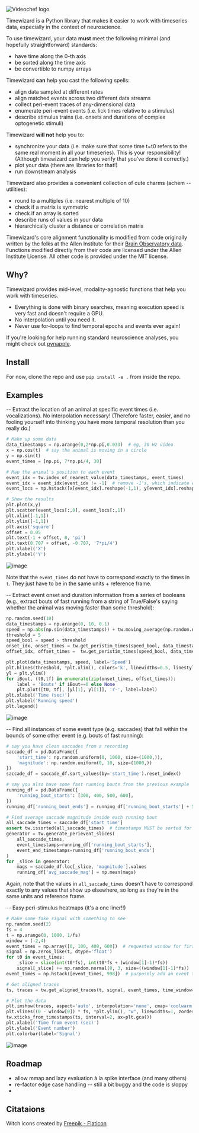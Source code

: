 

![Videochef logo](logo.png)

Timewizard is a Python library that makes it easier to work with timeseries data, especially in the context of neuroscience. 

To use timewizard, your data **must** meet the following minimal (and hopefully straightforward) standards:
* have time along the 0-th axis
* be sorted along the time axis
* be convertible to numpy arrays

Timewizard **can** help you cast the following spells:
* align data sampled at different rates
* align matched events across two different data streams
* collect peri-event traces of any-dimensional data
* enumerate peri-event events (i.e. lick times relative to a stimulus)
* describe stimulus trains (i.e. onsets and durations of complex optogenetic stimuli)

Timewizard **will not** help you to:
* synchronize your data (i.e. make sure that some time t=t0 refers to the same real moment in all your timeseries). This is your responsibility! (Although timewizard can help you verify that you've done it correctly.)
* plot your data (there are libraries for that!)
* run downstream analysis

Timewizard also provides a convenient collection of cute charms (achem -- utilities):
* round to a multiples (i.e. nearest multiple of 10)
* check if a matrix is symmetric
* check if an array is sorted
* describe runs of values in your data
* hierarchically cluster a distance or correlation matrix

Timewizard's core alignment functionality is modified from code originally written by the folks at the Allen Institute for their [Brain Observatory data](https://github.com/AllenInstitute/brain_observatory_utilities). Functions modified directly from their code are licensed under the Allen Institute License. All other code is provided under the MIT license.

## Why?
Timewizard provides mid-level, modality-agnostic functions that help you work with timeseries. 
* Everything is done with binary searches, meaning execution speed is very fast and doesn't require a GPU.
* No interpolation until you need it.
* Never use for-loops to find temporal epochs and events ever again!

If you're looking for help running standard neuroscience analyses, you might check out [pynapple](https://github.com/pynapple-org/pynapple/tree/main).

## Install

For now, clone the repo and use `pip install -e .` from inside the repo.

## Examples

-- Extract the location of an animal at specific event times (i.e. vocalizations). No interpolation necessary! (Therefore faster, easier, and no fooling yourself into thinking you have more temporal resolution than you really do.)
```python
# Make up some data
data_timestamps = np.arange(0,2*np.pi,0.033)  # eg, 30 Hz video
x = np.cos(t)  # say the animal is moving in a circle
y = np.sin(t)
event_times = [np.pi, 7*np.pi/4, 30]

# Map the animal's position to each event
event_idx = tw.index_of_nearest_value(data_timestamps, event_times)
event_idx = event_idx[event_idx != -1]  # remove -1's, which indicate event times that were outside of the range of the data
event_locs = np.hstack([x[event_idx].reshape(-1,1), y[event_idx].reshape(-1,1)])

# Show the results
plt.plot(x,y)
plt.scatter(event_locs[:,0], event_locs[:,1])
plt.xlim([-1,1])
plt.ylim([-1,1])
plt.axis('square')
offset = 0.05
plt.text(-1 + offset, 0, 'pi')
plt.text(0.707 + offset, -0.707, '7*pi/4')
plt.xlabel('X')
plt.ylabel('Y')

```
![image](https://github.com/jonahpearl/timewizard/assets/68478436/ad76c805-eed9-45fa-a9aa-f69291b87b31)

Note that the `event_times` do not have to correspond exactly to the times in `t`. They just have to be in the same units + reference frame.


-- Extract event onset and duration information from a series of booleans (e.g., extract bouts of fast running from a string of True/False's saying whether the animal was moving faster than some threshold):
```python
np.random.seed(10)
data_timestamps = np.arange(0, 10, 0.1)
speed = np.abs(np.sin(data_timestamps)) + tw.moving_average(np.random.normal(3, 3, data_timestamps.shape), 10, convolve_mode='same')
threshold = 5
speed_bool = speed > threshold
onset_idx, onset_times = tw.get_peristim_times(speed_bool, data_timestamps)
offset_idx, offset_times =  tw.get_peristim_times(speed_bool, data_timestamps, onsets_or_offsets='offsets')

plt.plot(data_timestamps, speed, label='Speed')
plt.hlines(threshold, *plt.xlim(), colors='k', linewidths=0.5, linestyles='--')
yl = plt.ylim()
for iBout, (t0,tf) in enumerate(zip(onset_times, offset_times)):
    label = 'Bouts' if iBout==0 else None
    plt.plot([t0, tf], [yl[1], yl[1]], 'r-', label=label)
plt.xlabel('Time (sec)')
plt.ylabel('Running speed')
plt.legend()
```
![image](https://github.com/jonahpearl/timewizard/assets/68478436/853de6d7-5a09-46d3-9296-1c2ca7451a8b)


-- Find all instances of some event type (e.g. saccades) that fall within the bounds of some other event (e.g. bouts of fast running):
```python
# say you have clean saccades from a recording
saccade_df = pd.DataFrame({  
    'start_time': np.random.uniform(0, 1000, size=(1000,)),
    'magnitude': np.random.uniform(0, 10, size=(1000,))
})
saccade_df = saccade_df.sort_values(by='start_time').reset_index()

# say you also have some fast running bouts from the previous example
running_df = pd.DataFrame({
    'running_bout_starts': [300, 400, 500, 600],
})
running_df['running_bout_ends'] = running_df['running_bout_starts'] + 5  # just making this simple...

# Find average saccade magnitude inside each running bout
all_saccade_times = saccade_df['start_time']
assert tw.issorted(all_saccade_times)  # timestamps MUST be sorted for timewizard funcs to work, in general
generator = tw.generate_perievent_slices(
    all_saccade_times,
    event_timestamps=running_df['running_bout_starts'],
    event_end_timestamps=running_df['running_bout_ends']
)
for _slice in generator:
    mags = saccade_df.loc[_slice, 'magnitude'].values
    running_df['avg_saccade_mag'] = np.mean(mags)
```
Again, note that the values in `all_saccade_times` doesn't have to correspond exactly to any values that show up elsewhere, so long as they're in the same units and reference frame.


-- Easy peri-stimulus heatmaps (it's a one liner!!)
```python
# Make some fake signal with something to see
np.random.seed(2)
fs = 4
t = np.arange(0, 1000, 1/fs)
window = (-2,4)
event_times = np.array([0, 100, 400, 600])  # requested window for first event will be before bounds of data
signal = np.zeros_like(t, dtype='float')
for t0 in event_times:
    _slice = slice(int(t0*fs), int(t0*fs + (window[1]-1)*fs))
    signal[_slice] += np.random.normal(0, 3, size=((window[1]-1)*fs))
event_times = np.hstack([event_times, 998])  # purposely add an event that will extend after the bounds of the data

# Get aligned traces
ts, traces = tw.get_aligned_traces(t, signal, event_times, time_window=window, fs=fs)

# Plot the data
plt.imshow(traces, aspect='auto', interpolation='none', cmap='coolwarm')
plt.vlines((0 - window[0]) * fs, *plt.ylim(), "w", linewidths=1, zorder=np.inf)
tw.xticks_from_timestamps(ts, interval=2, ax=plt.gca())
plt.xlabel('Time from event (sec)')
plt.ylabel('Event number')
plt.colorbar(label='Signal')
```
![image](https://github.com/jonahpearl/timewizard/assets/68478436/757d8ba8-b8d3-42b1-a700-9ffd2b6038fe)



## Roadmap
* allow mmap and lazy evaluation à la spike interface (and many others)
* re-factor edge case handling -- still a bit buggy and the code is sloppy
* 

## Citataions
Witch icons created by [Freepik - Flaticon](https://www.flaticon.com/free-icons/witch)

